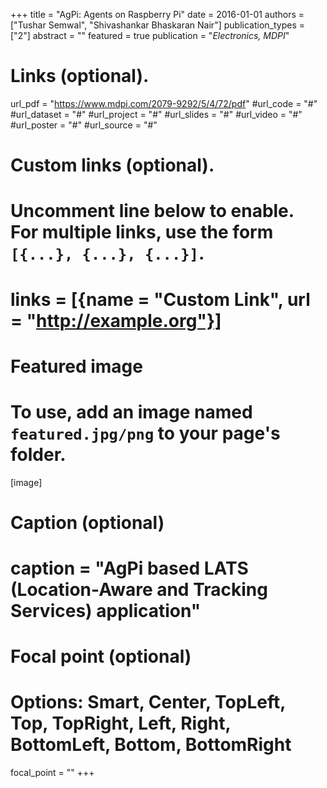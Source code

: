 +++
title = "AgPi: Agents on Raspberry Pi"
date = 2016-01-01
authors = ["Tushar Semwal", "Shivashankar Bhaskaran Nair"]
publication_types = ["2"]
abstract = ""
featured = true
publication = "*Electronics, MDPI*"
# Links (optional).
url_pdf = "https://www.mdpi.com/2079-9292/5/4/72/pdf"
#url_code = "#"
#url_dataset = "#"
#url_project = "#"
#url_slides = "#"
#url_video = "#"
#url_poster = "#"
#url_source = "#"

# Custom links (optional).
#   Uncomment line below to enable. For multiple links, use the form `[{...}, {...}, {...}]`.
# links = [{name = "Custom Link", url = "http://example.org"}]

# Featured image
# To use, add an image named `featured.jpg/png` to your page's folder. 
[image]
  # Caption (optional)
  # caption = "AgPi based LATS (Location-Aware and Tracking Services) application"

  # Focal point (optional)
  # Options: Smart, Center, TopLeft, Top, TopRight, Left, Right, BottomLeft, Bottom, BottomRight
  focal_point = ""
+++


